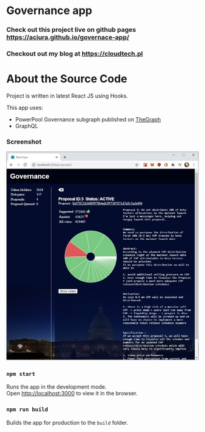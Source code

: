 # Governance app

### Check out this project live on github pages https://aciura.github.io/governace-app/

### Checkout out my blog at https://cloudtech.pl

# About the Source Code

Project is written in latest React JS using Hooks.

This app uses:

- PowerPool Governance subgraph published on [TheGraph](https://thegraph.com/explorer/subgraph/powerpool-finance/powerpool-governance)
- GraphQL

### Screenshot

![Governance App](https://raw.githubusercontent.com/aciura/governace-app/main/screenshot.jpg 'Screenshot of the Governance App')

### `npm start`

Runs the app in the development mode.<br />
Open [http://localhost:3000](http://localhost:3000) to view it in the browser.

### `npm run build`

Builds the app for production to the `build` folder.<br />
